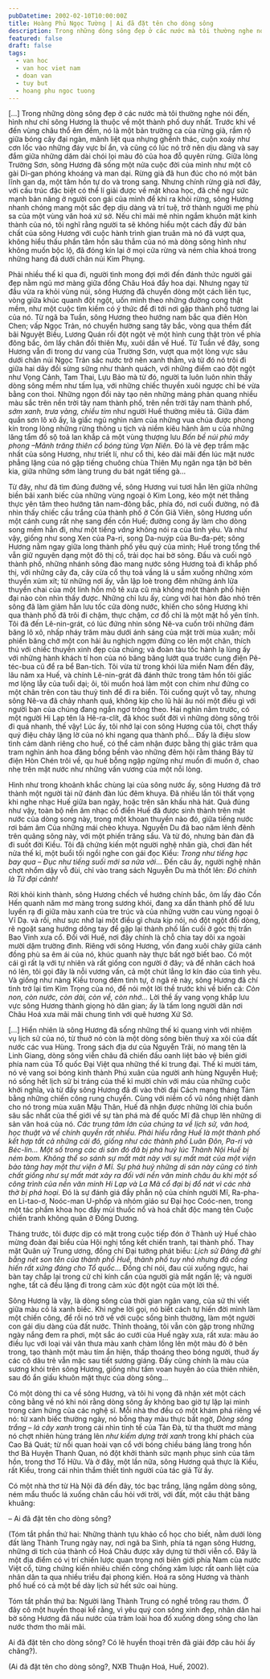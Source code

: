 ```yaml
---
pubDatetime: 2002-02-10T10:00:00Z
title: Hoàng Phủ Ngọc Tường | Ai đã đặt tên cho dòng sông
description: Trong những dòng sông đẹp ở các nước mà tôi thường nghe nói đến, hình như chỉ sông Hương là thuộc về một thành phố duy nhất.
featured: false
draft: false
tags:
  - van hoc
  - van hoc viet nam
  - doan van
  - tuy but
  - hoang phu ngoc tuong
---
```


[…] Trong những dòng sông đẹp ở các nước mà tôi thường nghe nói đến, hình như chỉ sông Hương là thuộc về một thành phố duy nhất. Trước khi về đến vùng châu thổ êm đềm, nó là một bản trường ca của rừng già, rầm rộ giữa bóng cây đại ngàn, mãnh liệt qua nhựng ghềnh thác, cuộn xoáy như cơn lốc vào những đáy vực bí ẩn, và cũng có lúc nó trở nên dịu dàng và say đắm giữa những dăm dài chói lọi màu đỏ của hoa đỗ quyên rừng. Giữa lòng Trường Sơn, sông Hương đã sống một nửa cuộc đời của mình như một cô gài Di-gan phóng khoáng và man dại. Rừng già đã hun đúc cho nó một bản lĩnh gan dạ, một tâm hồn tự do và trong sang. Nhưng chính rừng già nơi đây, với cấu trúc đặc biệt có thể lí giải được về mặt khoa học, đã chế ngự sức mạnh bản năng ở người con gái của mình để khi ra khỏi rừng, sông Hương nhanh chóng mang một sắc đẹp dịu dàng và trí tuệ, trở thành người mẹ phù sa của một vùng văn hoá xứ sở. Nếu chỉ mải mê nhìn ngắm khuôn mặt kinh thành của nó, tôi nghĩ rằng người ta sẽ không hiểu một cách đầy đử bản chất của sông Hương với cuộc hành trình gian truân mà nó đã vượt qua, không hiểu thấu phần tâm hồn sâu thẳm của nó mà dòng sông hình như không muốn bộc lộ, đã đóng kín lại ở mọi cửa rừng và ném chìa khoá trong những hang đá dưới chân núi Kim Phụng.

Phải nhiều thế kỉ qua đi, người tình mong đợi mới đến đánh thức người gái đẹp nằm ngủ mơ màng giữa đồng Châu Hoá đầy hoa dại. Nhưng ngay từ đầu vừa ra khỏi vùng núi, sông Hương đã chuyển dòng một cách liên tục, vòng giữa khúc quanh đột ngột, uốn mình theo những đường cong thật mềm, như một cuộc tìm kiếm có ý thức để đi tới nơi gặp thành phố tương lai của nó. Từ ngã ba Tuần, sông Hương theo hướng nam bắc qua điên Hòn Chen; vấp Ngọc Trản, nó chuyển hường sang tây bắc, vòng qua thềm đất bãi Nguyệt Biều, Lương Quán rồi đột ngột vẽ một hình cung thật tròn về phía đông bắc, ôm lấy chân đồi thiên Mụ, xuôi dần về Huế. Từ Tuần về đây, song Hương vẫn đi trong dư vang của Trường Sơn, vượt qua một lòng vực sâu dưới chân núi Ngọc Trản sắc nước trở nên xanh thẳm, và từ đó nó trôi đi giữa hai dãy đồi sừng sững như thành quách, với những điểm cao đột ngột như Vọng Cảnh, Tam Thai, Lựu Bảo mà từ đó, người ta luôn luôn nhìn thấy dòng sông mềm như tấm lụa, với những chiếc thuyền xuôi ngược chỉ bé vừa bằng con thoi. Những ngọn đồi này tạo nên những mảng phản quang nhiều màu sắc trên nền trời tây nam thành phố, trên nền trời tây nam thành phố, _sớm xanh, trưa vàng, chiều tím_ như người Huế thường miêu tả. Giữa đám quần sơn lô xô ấy, là giấc ngủ nghìn năm của những vua chúa được phong kín trong lòng những rừng thông u tịch và niềm kiêu hãnh âm u của những lăng tẩm đồ sộ toả lan khắp cả một vùng thượng lưu _Bốn bề núi phủ mây phong –Mảnh trăng thiên cổ bóng tùng Vạn Niên._ Đó là vẻ đẹp trầm mặc nhất của sông Hương, như triết lí, như cổ thi, kéo dài mãi đến lúc mặt nước phẳng lặng của nó gặp tiếng chuông chùa Thiên Mụ ngân nga tận bờ bên kia, giữa những sớm làng trung du bát ngát tiếng gà…

Từ đây, như đã tìm đúng đường về, sông Hương vui tươi hẳn lên giữa những biền bãi xanh biếc của những vùng ngoại ô Kim Long, kéo một nét thẳng thực yên tâm theo hướng tân nam-đông bắc, phía đó, nơi cuối đường, nó đã nhìn thấy chiếc cầu trắng của thành phố ở Cồn Giã Viên, sông Hương uốn một cánh cung rất nhẹ sang đến cồn Huế; đường cong ấy làm cho dòng song mềm hẳn đi, như một tiếng _vâng_ không nói ra của tình yêu. Và như vậy, giống như song Xen của Pa-ri, song Da-nuýp của Bu-đa-pét; sông Hương nằm ngay giữa long thành phố yêu quý của mình; Huế trong tổng thể vẫn giữ nguyên dạng một đô thị cổ, trải dọc hai bờ sông. Đầu và cuối ngõ thành phố, những nhánh sông đào mang nước sông Hương toả đi khắp phố thị, với những cây đa, cây cừa cổ thụ toả vầng lá u sầm xuống những xóm thuyền xúm xít; từ những nơi ấy, vẫn lập loè trong đêm những ánh lửa thuyền chai của một linh hồn mô tê xưa cũ mà không một thành phố hiện đại nào còn nhìn thấy được. Những chỉ lưu ấy, cùng với hai hòn đảo nhỏ trên sông đã làm giảm hẳn lưu tốc cửa dòng nước, khiến cho sông Hương khi qua thành phố đã trôi đi chậm, thực chậm, cơ đồ chỉ là một mặt hồ yên tĩnh. Tôi đã đến Lê-nin-grát, có lúc đứng nhìn sông Nê-va cuốn trôi những đám băng lô xô, nhấp nháy trăm màu dưới ánh sáng của mặt trời mùa xuân; mỗi phiến băng chở một con hải âu nghịch ngợm đứng co lên một chân, thích thú với chiếc thuyền xinh đẹp của chúng; và đoàn tàu tốc hành lạ lùng ấy với những hành khách tí hon của nó băng băng lướt qua trước cung điện Pê-téc-bua cũ để ra bể Ban-tích. Tôi vừa từ trong khói lửa miền Nam đến đây, lâu năm xa Huế, và chính Lê-nin-grát đã đánh thức trong tâm hồn tôi giấc mơ lộng lẫy của tuổi dại; ôi, tôi muốn hoá làm một con chim như đứng co một chân trên con tàu thuỷ tinh để đi ra biển. Tôi cuống quýt vỗ tay, nhưng sông Nê-va đã chảy nhanh quá, không kịp cho lũ hải âu nói một điều gì với người bạn của chúng đang ngẩn ngơ trông theo. Hai nghìn năm trước, có một người Hi Lạp tên là Hê-ra-clít, đã khóc suốt đời vì những dòng sông trôi đi quá nhanh, thế vậy! Lúc ấy, tôi nhớ lại con sông Hương của tôi, chợt thấy quý điệu chảy lặng lờ của nó khi ngang qua thành phố… Đấy là điệu slow tình cảm dành riêng cho huế, có thể cảm nhận được bằng thị giác trăm qua tram nghìn ánh hoa đăng bồng bềnh vào những đêm hội rằm tháng Bảy từ điện Hòn Chén trôi về, qu huế bỗng ngập ngừng như muốn đi muốn ở, chao nhẹ trên mặt nước như những vấn vương của một nỗi lòng.

Hình như trong khoảnh khắc chùng lại của sông nước ấy, sông Hương đã trở thành một người tài nữ đánh đàn lúc đêm khuya. Đã nhiều lần tôi thất vọng khi nghe nhạc Huế giữa ban ngày, hoặc trên sân khấu nhà hát. Quả đúng như vậy, toàn bộ nền âm nhạc cổ điển Huế đã được sinh thành trên mặt nước của dòng song này, trong một khoan thuyền nào đó, giữa tiếng nước rơi bám âm Của những mái chèo khuya. Nguyễn Du đã bao năm lênh đênh trên quãng sông này, với một phiến trăng sầu. Và từ đó, nhưng bản đàn đã đi suốt đời Kiều. Tôi đã chứng kiến một người nghệ nhân già, chơi đàn hết nửa thế kỉ, một buổi tối ngồi nghe con gái đọc Kiều: _Trong như tiếng hạc bay qua – Đục như tiếng suối mới sa nửa vời_… Đến câu ấy, người nghệ nhân chợt nhổm dậy vỗ đùi, chỉ vào trang sách Nguyễn Du mà thốt lên: _Đó chính là Tứ đại cảnh!_

Rời khỏi kinh thành, sông Hương chếch về hướng chính bắc, ôm lấy đảo Cồn Hến quanh năm mơ màng trong sương khói, đang xa dần thành phố để lưu luyến rạ đi giữa màu xanh của tre trúc và của những vườn cau vùng ngoại ô Vĩ Dạ. và rồi, như sực nhớ lại một điều gì chưa kịp nói, nó đột ngột đổi dòng, rẽ ngoặt sang hướng dông tay để gặp lại thành phố lần cuối ở góc thị trấn Bao Vinh xưa cổ. Đối với Huế, nơi đây chính là chỗ chia tay dõi xa ngoài mười dặm trường đình. Riêng với sông Hương, vốn đang xuôi chảy giữa cánh đồng phù sa êm ái của nó, khúc quanh này thực bất ngờ biết bao. Có một cái gì rất lạ với tự nhiên và rất giống con người ở đây; và để nhân cách hoá nó lên, tôi gọi đây là nỗi vương vấn, cả một chút lẳng lơ kín đáo của tình yêu. Và giống như nàng Kiều trong đêm tình tự, ở ngã rẽ này, sông Hương đã chí tình trở lại tìm Kim Trọng của nó, để nói một lời thề trước khi về biển cả: _Còn non, còn nước, còn dài, còn về, còn nhớ…_ Lời thề ấy vang vọng khắp lưu vực sông Hương thành giọng hò dân gian; ấy là tấm long người dân nơi Châu Hoá xưa mãi mãi chung tình với quê hương Xứ Sở.

[…] Hiển nhiên là sông Hương đã sống những thế kỉ quang vinh với nhiệm vụ lịch sử của nó, từ thuở nó còn là một dòng sông biên thuỳ xa xôi của đất nước các vua Hùng. Trong sách địa dư của Nguyễn Trãi, nó mang tên là Linh Giang, dòng sông viễn châu đã chiến đấu oanh liệt bảo vệ biên giới phía nam của Tổ quốc Đại Việt qua những thế kỉ trung đại. Thế kỉ mười tám, nó vẻ vang soi bóng kinh thành Phú xuân của người anh hùng Nguyễn Huệ; nó sống hết lịch sử bi tráng của thế kỉ mười chín với máu của những cuộc khởi nghĩa, và từ đấy sông Hương đã đi vào thời đại Cách mạng tháng Tám bằng những chiến công rung chuyển. Cùng với niềm cổ vũ nồng nhiệt dành cho nó trong mùa xuân Mậu Thân, Huế đã nhận được những lời chia buồn sâu sắc nhất của thế giới về sự tàn phá mà đế quốc Mĩ đã chụp lên những di sản văn hoá của nó. _Các trung tâm lớn của chúng ta về lịch sử, văn hoá, học thuật và về chính quyền rất nhiều. Phải hiểu rằng Huế là một thành phố kết hợp tất cả những cái đó, giống như các thành phố Luân Đôn, Pa-ri và Béc-lin… Một số trong các di sản đó đã bị phá huỷ lúc Thành Nội Huế bị ném bom. Không thể so sánh sự mất mát này với sự mất mát của một viện bảo tàng hay một thư viện ở Mĩ. Sự phá huỷ những di sản này cũng có tính chất giống như sự mất mát xảy ra đối với nền văn minh châu âu khi một số công trình của nền văn minh Hi Lạp và La Mã cổ đại bị đổ nát vì các nhà thờ bị phá hoại._ Đó là sự đánh giá đầy phẫn nộ của chính người Mĩ, Ra-pha-en Li-tao-ơ, Noóc-man U-phốp và nhóm giáo sư Đại học Coóc-nen, trong một tác phẩm khoa học đầy mùi thuốc nổ và hoá chất độc mang tên Cuộc chiến tranh không quân ở Đông Dương.

Tháng trước, tôi được dịp có mặt trong cuộc tiếp đón ở Thành uỷ Huế chào mừng đoàn đại biểu của Hội nghị tổng kết chiến tranh, tại thành phố. Thay mặt Quân uỷ Trung ương, đồng chí Đại tướng phát biểu: _Lịch sử Đảng đã ghi bằng nét son tên của thành phố Huế, thành phố tuy nhỏ nhưng đã cống hiến rất xứng đáng cho Tổ quốc_… Đồng chí nói, đau cúi xuống ngực, hai bàn tay chắp lại trong cử chỉ kính cẩn của người già mắt ngấn lệ; và người nghe, tất cả đều lặng đi trong cảm xúc đột ngột của một lời thề.

Sông Hương là vậy, là dòng sông của thời gian ngân vang, của sử thi viết giữa màu cỏ lá xanh biếc. Khi nghe lời gọi, nó biết cách tự hiến đời mình làm một chiến công, để rồi nó trở về với cuộc sống bình thường, làm một người con gái dịu dàng của đất nước. Thỉnh thoảng, tôi vẫn còn gặp trong những ngày nắng đem ra phơi, một sắc áo cưới của Huế ngày xưa, rất xưa: màu áo điều lục với loại vải vân thưa màu xanh chàm lồng lên một màu đỏ ở bên trong, tạo thành một màu tím ẩn hiện, thấp thoáng theo bóng người, thuở ấy các cô dâu trẻ vẫn mặc sau tiết sương giáng. Đấy cũng chính là màu của sương khói trên sông Hương, giống như tấm voan huyền ảo của thiên nhiên, sau đó ẩn giấu khuôn mặt thực của dòng sông…

Có một dòng thi ca về sông Hương, và tôi hi vọng đã nhận xét một cách công bằng về nó khi nói rằng dòng sông ấy không bao giờ tự lặp lại mình trong cảm hứng của các nghệ sĩ. Mỗi nhà thơ đều có một khám phá riêng về nó: từ xanh biếc thường ngày, nó bỗng thay màu thực bất ngờ, _Dòng sông trắng – lá cây xanh_ trong cái nhìn tinh tế của Tản Đà, từ tha thướt mơ màng nó chợt nhiên hùng tráng lên _như kiếm dựng trời xanh_ trong khí phách của Cao Bá Quát; từ nỗi quan hoài vạn cổ với bóng chiều báng lảng trong hồn thơ Bà Huyện Thanh Quan, nó đột khởi thành sức mạnh phục sinh của tâm hồn, trong thơ Tố Hữu. Và ở đây, một lần nữa, sông Hương quả thực là Kiều, rất Kiều, trong cái nhìn thắm thiết tình người của tác giả Từ ấy.

Có một nhà thơ từ Hà Nội đã đến đây, tóc bạc trắng, lặng ngắm dòng sông, ném mẩu thuốc lá xuống chân cầu hỏi với trời, với đất, một câu thật bâng khuâng:

– Ai đã đặt tên cho dòng sông?

(Tóm tắt phần thứ hai: Những thành tựu khảo cổ học cho biết, nằm dưới lòng đất làng Thành Trung ngày nay, nơi ngã ba Sình, phía tá ngạn sông Hương, những di tích của thành cổ Hoá Châu được xây dựng từ thời viễn cổ. Đây là một địa điểm có vị trí chiến lược quan trọng nơi biên giới phía Nam của nước Việt cổ, từng chứng kiến nhiêu chiến công chống xâm lược rất oanh liệt của nhân dân ta qua nhiều triều đại phong kiến. Hoá ra sông Hương và thành phố huế có cả một bề dày lịch sử hết sức oai hùng.

Tóm tắt phần thứ ba: Người làng Thành Trung có nghề trông rau thơm. Ở đây cô một huyền thoại kể rằng, vì yêu quý con sông xinh đẹp, nhân dân hai bờ sông Hương đã nấu nước của trăm loài hoa đố xuống dòng sông cho làn nước thơm tho mãi mãi.

Ai đã đặt tên cho dòng sông? Có lẽ huyền thoại trên đã giải đớp câu hỏi ấy chăng?).

(Ai đã đặt tên cho dòng sông?, NXB Thuận Hoá, Huế, 2002).